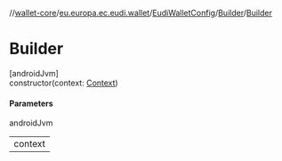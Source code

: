 //[wallet-core](../../../../index.md)/[eu.europa.ec.eudi.wallet](../../index.md)/[EudiWalletConfig](../index.md)/[Builder](index.md)/[Builder](-builder.md)

# Builder

[androidJvm]\
constructor(context: [Context](https://developer.android.com/reference/kotlin/android/content/Context.html))

#### Parameters

androidJvm

| |
|---|
| context |
